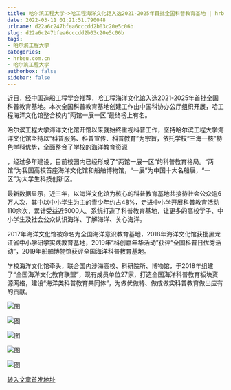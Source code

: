 ```yaml
---
title: 哈尔滨工程大学->哈工程海洋文化馆入选2021-2025年首批全国科普教育基地 | hrbeu.com.cn
date: 2022-03-11 01:21:51.790048
urlname: d22a6c247bfea6cccdd2b03c20e5c06b
slug: d22a6c247bfea6cccdd2b03c20e5c06b
tags: 
- 哈尔滨工程大学
categories:
- hrbeu.com.cn
- 哈尔滨工程大学
authorbox: false
sidebar: false
---
```

  

近日，经中国造船工程学会推荐，哈工程海洋文化馆入选2021-2025年首批全国科普教育基地。本次全国科普教育基地创建工作由中国科协办公厅组织开展，哈工程海洋文化馆整合校内“两馆一展一区”最终榜上有名。

哈尔滨工程大学海洋文化馆开馆以来就始终重视科普工作，坚持哈尔滨工程大学海洋文化馆坚持以“科普服务、科普宣传、科普教育”为宗旨，依托学校“三海一核”特色学科优势，全面整合了学校的海洋教育资源
<!--more-->
，经过多年建设，目前校园内已经形成了“两馆一展一区”的科普教育格局。“两馆”为我国高校首座海洋文化馆和船舶博物馆，“一展”为中国十大名船展，“一区”为大学生科技创新区。

最新数据显示，近三年，以海洋文化馆为核心的科普教育基地共接待社会公众逾6万人次，其中以中小学生为主的青少年约占48%，走进中小学开展科普教育活动110余次，累计受益近5000人。系统打造了科普教育基地，让更多的高校学子、中小学生及社会公众认识海洋、了解海洋、关心海洋。

2017年海洋文化馆被命名为全国海洋意识教育基地，2018年海洋文化馆获批黑龙江省中小学研学实践教育基地，2019年“科创嘉年华活动”获评“全国科普日优秀活动”，2019年船舶博物馆获评全国海洋科普教育基地。

学校海洋文化馆牵头，联合国内涉海高校、科研院所、博物馆，于2018年组建了“全国海洋文化教育联盟”，现有成员单位27家，打造全国海洋科普教育板块资源网络，建设“海洋类科普教育共同体”，为做优做特、做成做实科普教育做出应有的贡献。

![图](http://gongxue.cn/__local/0/98/58/BC96AFE22CDBB7CAC30369C5A0C_B3149AF5_CE7B.jpg)

![图](http://gongxue.cn/__local/7/8B/50/641FBB2D6BFBA25A37488E80E0E_1FC23716_16491.jpg)

![图](http://gongxue.cn/__local/3/C3/BB/F174D19049F49D888F57B5984E8_F67DB0B2_18561.jpg)

![图](http://gongxue.cn/__local/6/8B/65/892ACD4D0ACA46F3D8BE68244F1_0D8B2D07_16538.jpg)

![图](http://gongxue.cn/__local/3/09/C2/41C61B51C843F2A8CD2DCA92557_65AB8011_13D1D.jpg)

[转入文章首发地址](http://gongxue.cn/info/1141/69836.htm)